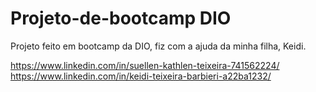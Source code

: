 # Projeto-de-bootcamp DIO
Projeto feito em bootcamp da DIO, fiz com a ajuda da minha filha, Keidi.

https://www.linkedin.com/in/suellen-kathlen-teixeira-741562224/
https://www.linkedin.com/in/keidi-teixeira-barbieri-a22ba1232/
